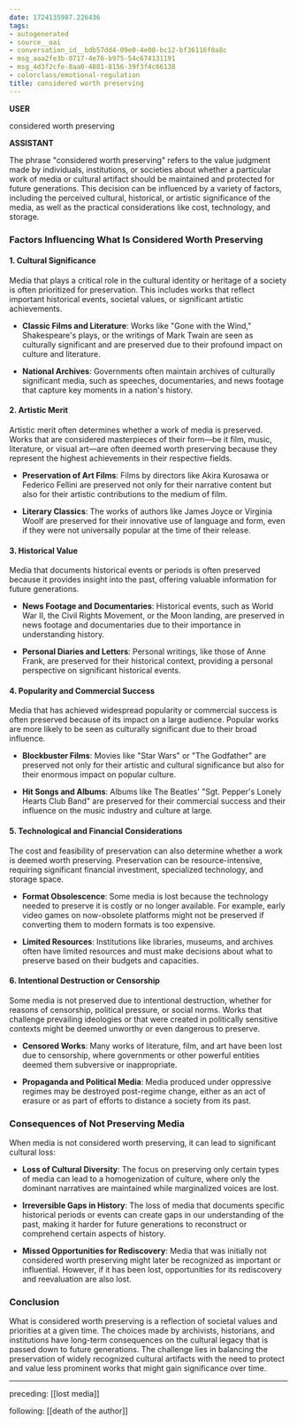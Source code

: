 ```yaml
---
date: 1724135987.226436
tags:
- autogenerated
- source__oai
- conversation_id__bdb57dd4-09e0-4e00-bc12-bf36116f0a8c
- msg_aaa2fe3b-0717-4e76-b975-54c674131191
- msg_4d3f2cfe-8aa0-4881-8156-39f3f4c66138
- colorclass/emotional-regulation
title: considered worth preserving
---
```


**USER**

considered worth preserving


**ASSISTANT**

The phrase "considered worth preserving" refers to the value judgment made by individuals, institutions, or societies about whether a particular work of media or cultural artifact should be maintained and protected for future generations. This decision can be influenced by a variety of factors, including the perceived cultural, historical, or artistic significance of the media, as well as the practical considerations like cost, technology, and storage.

### Factors Influencing What Is Considered Worth Preserving

#### 1. **Cultural Significance**

Media that plays a critical role in the cultural identity or heritage of a society is often prioritized for preservation. This includes works that reflect important historical events, societal values, or significant artistic achievements.

- **Classic Films and Literature**: Works like "Gone with the Wind," Shakespeare's plays, or the writings of Mark Twain are seen as culturally significant and are preserved due to their profound impact on culture and literature.
  
- **National Archives**: Governments often maintain archives of culturally significant media, such as speeches, documentaries, and news footage that capture key moments in a nation's history.

#### 2. **Artistic Merit**

Artistic merit often determines whether a work of media is preserved. Works that are considered masterpieces of their form—be it film, music, literature, or visual art—are often deemed worth preserving because they represent the highest achievements in their respective fields.

- **Preservation of Art Films**: Films by directors like Akira Kurosawa or Federico Fellini are preserved not only for their narrative content but also for their artistic contributions to the medium of film.

- **Literary Classics**: The works of authors like James Joyce or Virginia Woolf are preserved for their innovative use of language and form, even if they were not universally popular at the time of their release.

#### 3. **Historical Value**

Media that documents historical events or periods is often preserved because it provides insight into the past, offering valuable information for future generations.

- **News Footage and Documentaries**: Historical events, such as World War II, the Civil Rights Movement, or the Moon landing, are preserved in news footage and documentaries due to their importance in understanding history.

- **Personal Diaries and Letters**: Personal writings, like those of Anne Frank, are preserved for their historical context, providing a personal perspective on significant historical events.

#### 4. **Popularity and Commercial Success**

Media that has achieved widespread popularity or commercial success is often preserved because of its impact on a large audience. Popular works are more likely to be seen as culturally significant due to their broad influence.

- **Blockbuster Films**: Movies like "Star Wars" or "The Godfather" are preserved not only for their artistic and cultural significance but also for their enormous impact on popular culture.

- **Hit Songs and Albums**: Albums like The Beatles' "Sgt. Pepper's Lonely Hearts Club Band" are preserved for their commercial success and their influence on the music industry and culture at large.

#### 5. **Technological and Financial Considerations**

The cost and feasibility of preservation can also determine whether a work is deemed worth preserving. Preservation can be resource-intensive, requiring significant financial investment, specialized technology, and storage space.

- **Format Obsolescence**: Some media is lost because the technology needed to preserve it is costly or no longer available. For example, early video games on now-obsolete platforms might not be preserved if converting them to modern formats is too expensive.
  
- **Limited Resources**: Institutions like libraries, museums, and archives often have limited resources and must make decisions about what to preserve based on their budgets and capacities.

#### 6. **Intentional Destruction or Censorship**

Some media is not preserved due to intentional destruction, whether for reasons of censorship, political pressure, or social norms. Works that challenge prevailing ideologies or that were created in politically sensitive contexts might be deemed unworthy or even dangerous to preserve.

- **Censored Works**: Many works of literature, film, and art have been lost due to censorship, where governments or other powerful entities deemed them subversive or inappropriate.
  
- **Propaganda and Political Media**: Media produced under oppressive regimes may be destroyed post-regime change, either as an act of erasure or as part of efforts to distance a society from its past.

### Consequences of Not Preserving Media

When media is not considered worth preserving, it can lead to significant cultural loss:

- **Loss of Cultural Diversity**: The focus on preserving only certain types of media can lead to a homogenization of culture, where only the dominant narratives are maintained while marginalized voices are lost.
  
- **Irreversible Gaps in History**: The loss of media that documents specific historical periods or events can create gaps in our understanding of the past, making it harder for future generations to reconstruct or comprehend certain aspects of history.

- **Missed Opportunities for Rediscovery**: Media that was initially not considered worth preserving might later be recognized as important or influential. However, if it has been lost, opportunities for its rediscovery and reevaluation are also lost.

### Conclusion

What is considered worth preserving is a reflection of societal values and priorities at a given time. The choices made by archivists, historians, and institutions have long-term consequences on the cultural legacy that is passed down to future generations. The challenge lies in balancing the preservation of widely recognized cultural artifacts with the need to protect and value less prominent works that might gain significance over time.


---

preceding: [[lost media]]  


following: [[death of the author]]